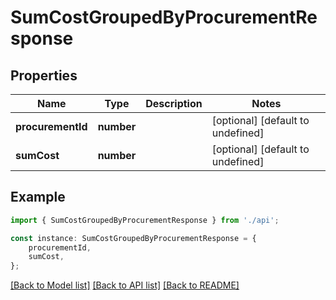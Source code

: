# SumCostGroupedByProcurementResponse


## Properties

Name | Type | Description | Notes
------------ | ------------- | ------------- | -------------
**procurementId** | **number** |  | [optional] [default to undefined]
**sumCost** | **number** |  | [optional] [default to undefined]

## Example

```typescript
import { SumCostGroupedByProcurementResponse } from './api';

const instance: SumCostGroupedByProcurementResponse = {
    procurementId,
    sumCost,
};
```

[[Back to Model list]](../README.md#documentation-for-models) [[Back to API list]](../README.md#documentation-for-api-endpoints) [[Back to README]](../README.md)
